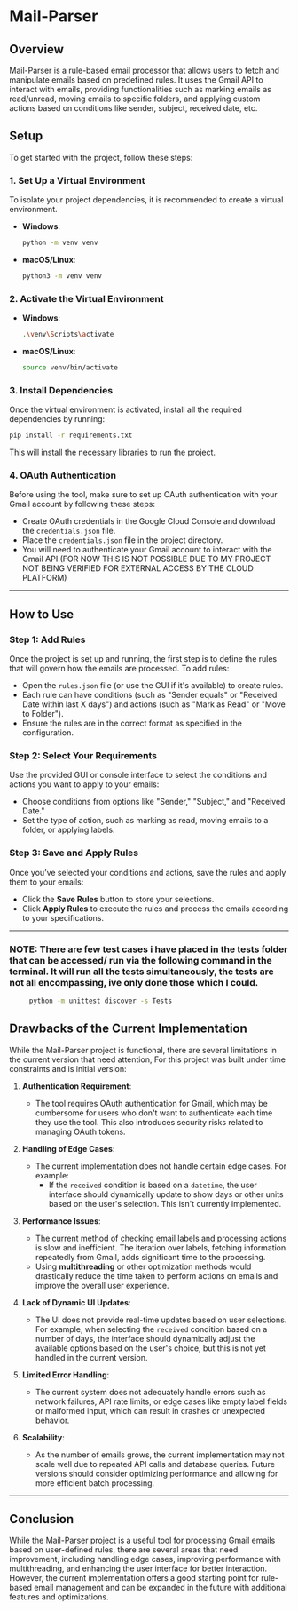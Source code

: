 
# Mail-Parser

## Overview
Mail-Parser is a rule-based email processor that allows users to fetch and manipulate emails based on predefined rules. It uses the Gmail API to interact with emails, providing functionalities such as marking emails as read/unread, moving emails to specific folders, and applying custom actions based on conditions like sender, subject, received date, etc.

## Setup

To get started with the project, follow these steps:

### 1. Set Up a Virtual Environment
To isolate your project dependencies, it is recommended to create a virtual environment.

- **Windows**:
  ```bash
  python -m venv venv
  ```

- **macOS/Linux**:
  ```bash
  python3 -m venv venv
  ```

### 2. Activate the Virtual Environment

- **Windows**:
  ```bash
  .\venv\Scripts\activate
  ```

- **macOS/Linux**:
  ```bash
  source venv/bin/activate
  ```

### 3. Install Dependencies
Once the virtual environment is activated, install all the required dependencies by running:

```bash
pip install -r requirements.txt
```

This will install the necessary libraries to run the project.

### 4. OAuth Authentication
Before using the tool, make sure to set up OAuth authentication with your Gmail account by following these steps:

- Create OAuth credentials in the Google Cloud Console and download the `credentials.json` file.
- Place the `credentials.json` file in the project directory.
- You will need to authenticate your Gmail account to interact with the Gmail API.(FOR NOW THIS IS NOT POSSIBLE DUE TO MY PROJECT NOT BEING VERIFIED FOR EXTERNAL ACCESS BY THE CLOUD PLATFORM)

---

## How to Use

### Step 1: Add Rules
Once the project is set up and running, the first step is to define the rules that will govern how the emails are processed. To add rules:

- Open the `rules.json` file (or use the GUI if it's available) to create rules.
- Each rule can have conditions (such as "Sender equals" or "Received Date within last X days") and actions (such as "Mark as Read" or "Move to Folder").
- Ensure the rules are in the correct format as specified in the configuration.

### Step 2: Select Your Requirements
Use the provided GUI or console interface to select the conditions and actions you want to apply to your emails:

- Choose conditions from options like "Sender," "Subject," and "Received Date."
- Set the type of action, such as marking as read, moving emails to a folder, or applying labels.

### Step 3: Save and Apply Rules
Once you’ve selected your conditions and actions, save the rules and apply them to your emails:

- Click the **Save Rules** button to store your selections.
- Click **Apply Rules** to execute the rules and process the emails according to your specifications.

---
### NOTE: There are few test cases i have placed in the tests folder that can be accessed/ run via the following command in the terminal. It will run all the tests simultaneously, the tests are not all encompassing, ive only done those which I could.
```bash
     python -m unittest discover -s Tests
```

## Drawbacks of the Current Implementation

While the Mail-Parser project is functional, there are several limitations in the current version that need attention, For this project was built under time constraints and is initial version:

1. **Authentication Requirement**:
   - The tool requires OAuth authentication for Gmail, which may be cumbersome for users who don't want to authenticate each time they use the tool. This also introduces security risks related to managing OAuth tokens.
   
2. **Handling of Edge Cases**:
   - The current implementation does not handle certain edge cases. For example:
     - If the `received` condition is based on a `datetime`, the user interface should dynamically update to show days or other units based on the user's selection. This isn't currently implemented.
  

3. **Performance Issues**:
   - The current method of checking email labels and processing actions is slow and inefficient. The iteration over labels, fetching information repeatedly from Gmail, adds significant time to the processing.
   - Using **multithreading** or other optimization methods would drastically reduce the time taken to perform actions on emails and improve the overall user experience.

4. **Lack of Dynamic UI Updates**:
   - The UI does not provide real-time updates based on user selections. For example, when selecting the `received` condition based on a number of days, the interface should dynamically adjust the available options based on the user's choice, but this is not yet handled in the current version.

5. **Limited Error Handling**:
   - The current system does not adequately handle errors such as network failures, API rate limits, or edge cases like empty label fields or malformed input, which can result in crashes or unexpected behavior.

6. **Scalability**:
   - As the number of emails grows, the current implementation may not scale well due to repeated API calls and database queries. Future versions should consider optimizing performance and allowing for more efficient batch processing.

---

## Conclusion

While the Mail-Parser project is a useful tool for processing Gmail emails based on user-defined rules, there are several areas that need improvement, including handling edge cases, improving performance with multithreading, and enhancing the user interface for better interaction. However, the current implementation offers a good starting point for rule-based email management and can be expanded in the future with additional features and optimizations.
